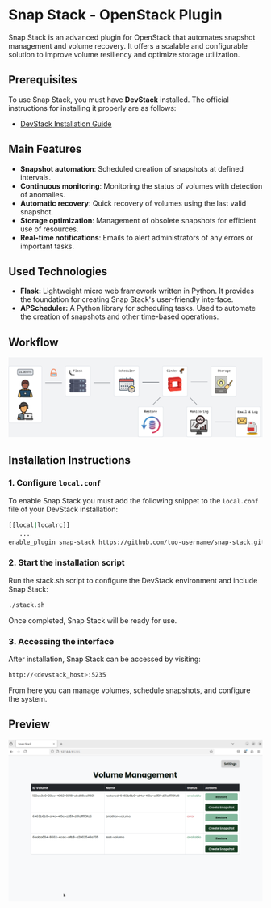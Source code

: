 # Snap Stack - OpenStack Plugin

Snap Stack is an advanced plugin for OpenStack that automates snapshot management and volume recovery. It offers a scalable and configurable solution to improve volume resiliency and optimize storage utilization.

## Prerequisites

To use Snap Stack, you must have **DevStack** installed. The official instructions for installing it properly are as follows:

- [DevStack Installation Guide](https://docs.openstack.org/devstack/latest/)

## Main Features

- **Snapshot automation**: Scheduled creation of snapshots at defined intervals.
- **Continuous monitoring**: Monitoring the status of volumes with detection of anomalies.
- **Automatic recovery**: Quick recovery of volumes using the last valid snapshot.
- **Storage optimization**: Management of obsolete snapshots for efficient use of resources.
- **Real-time notifications**: Emails to alert administrators of any errors or important tasks.

## Used Technologies

- **Flask:** Lightweight micro web framework written in Python. It provides the foundation for creating Snap Stack's user-friendly interface.
- **APScheduler:** A Python library for scheduling tasks. Used to automate the creation of snapshots and other time-based operations.

## Workflow

![Snap Stack Workflow](images/workflow.png "Snap Stack Workflow")

## Installation Instructions

### 1. Configure `local.conf`

To enable Snap Stack you must add the following snippet to the `local.conf` file of your DevStack installation:

```bash
[[local|localrc]]
   ...
enable_plugin snap-stack https://github.com/tuo-username/snap-stack.git main
```

### 2. Start the installation script

Run the stack.sh script to configure the DevStack environment and include Snap Stack:
```bash
./stack.sh
```

Once completed, Snap Stack will be ready for use.

### 3. Accessing the interface

After installation, Snap Stack can be accessed by visiting:
```bash
http://<devstack_host>:5235
```
From here you can manage volumes, schedule snapshots, and configure the system.

## Preview

![Volume Management Interface](images/homepage_snapstack.png "Volume Management Interface")
